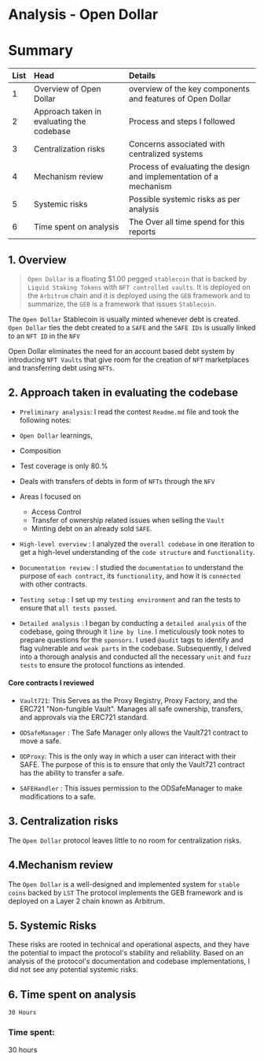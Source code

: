 # Analysis - Open Dollar
# Summary

| List |Head |Details|
|:--|:----------------|:------|
|1 | Overview of Open Dollar | overview of the key components and features of Open Dollar   |
|2 | Approach taken in evaluating the codebase | Process and steps I followed  |
|3 | Centralization risks | Concerns associated with centralized systems |
|4 | Mechanism review | Process of evaluating the design and implementation of a mechanism  |
|5 | Systemic risks | Possible systemic risks as per analysis |
|6 |Time spent on analysis  | The Over all time spend for this reports |

## 1. Overview
> ``Open Dollar`` is a floating $1.00 pegged ``stablecoin`` that is backed by ``Liquid Staking Tokens`` with ``NFT controlled vaults``. It is deployed on the ``Arbitrum`` chain and it is deployed using the ``GEB`` framework and to summarize, the ``GEB`` is a framework that issues ``Stablecoin``. 

The ``Open Dollar`` Stablecoin is usually minted whenever debt is created. ``Open Dollar`` ties the debt created to a ``SAFE`` and the ``SAFE IDs`` is usually linked to an ``NFT ID`` in  the ``NFV``  

 Open Dollar eliminates the need for an account based debt system by introducing ``NFT Vaults`` that give room for the creation of ``NFT`` marketplaces and transferring debt using ``NFTs``. 

## 2. Approach taken in evaluating the codebase

- ``Preliminary analysis``: I read the contest ``Readme.md`` file and took the following notes:

-  ``Open Dollar`` learnings,
  -  Composition 
  -  Test coverage is only 80.%
  -  Deals with transfers of debts in form of ``NFTs`` through the ``NFV``
 

- Areas I focused on
   - Access Control 
   - Transfer of ownership related issues when selling the ``Vault``
   - Minting debt on an already sold ``SAFE``.
  

- ``High-level overview`` : I analyzed the ``overall codebase`` in one iteration to get a high-level understanding of the ``code structure`` and ``functionality``.

- ``Documentation review`` : I studied the ``documentation`` to understand the purpose of ``each contract``, its ``functionality``, and how it is ``connected`` with other contracts.

- ``Testing setup`` : I set up my ``testing environment`` and ran the tests to ensure that ``all tests passed``. 

- ``Detailed analysis`` :  I began by conducting a ``detailed analysis`` of the codebase, going through it ``line by line``. I meticulously took notes to prepare questions for the ``sponsors``. I used ``@audit`` tags to identify and flag vulnerable and ``weak parts`` in the codebase. Subsequently, I delved into a thorough analysis and conducted all the necessary ``unit`` and ``fuzz tests`` to ensure the protocol functions as intended.

#### Core contracts I reviewed

- ``Vault721``: This Serves as the Proxy Registry, Proxy Factory, and the ERC721 "Non-fungible Vault". Manages all safe ownership, transfers, and approvals via the ERC721 standard.

- ``ODSafeManager`` : The Safe Manager only allows the Vault721 contract to move a safe.

- ``ODProxy``: This is the only way in which a user can interact with their SAFE. The purpose of this is to ensure that only the Vault721 contract has the ability to transfer a safe.

- ``SAFEHandler`` : This issues permission to the ODSafeManager to make modifications to a safe.

## 3. Centralization risks

The ``Open Dollar`` protocol leaves little to no room for centralization risks.

## 4.Mechanism review
The ``Open Dollar`` is a well-designed and implemented system for ``stable coins`` backed by ``LST`` The protocol implements the GEB framework and is deployed on a Layer 2 chain known as Arbitrum.

## 5. Systemic Risks

These risks are rooted in technical and operational aspects, and they have the potential to impact the protocol's stability and reliability.
Based on an analysis of the protocol's documentation and codebase implementations, I did not see any potential systemic risks.

## 6. Time spent on analysis 
``30 Hours``


### Time spent:
30 hours